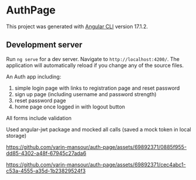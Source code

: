 # AuthPage

This project was generated with [Angular CLI](https://github.com/angular/angular-cli) version 17.1.2.

## Development server

Run `ng serve` for a dev server. Navigate to `http://localhost:4200/`. The application will automatically reload if you change any of the source files.

An Auth app including:
1) simple login page with links to registration page and reset password
2) sign up page (including username and password strength)
3) reset password page
4) home page once logged in with logout button

All forms include validation

Used angular-jwt package and mocked all calls (saved a mock token in local storage)


https://github.com/yarin-mansour/auth-page/assets/69892371/0885f955-dd85-4302-a48f-67945c27ada6




https://github.com/yarin-mansour/auth-page/assets/69892371/cec4abc1-c53a-4555-a35d-1b23829524f3

